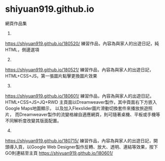 # shiyuan919.github.io
網頁作品集

001.
https://shiyuan919.github.io/180520/
練習作品，內容為與家人的出遊日記，純HTML，側邊選項

002.
https://shiyuan919.github.io/180521/
練習作品，內容為與家人的出遊日記，HTML+CSS+JS，第一張圖片點擊更換圖片效果

003.
https://shiyuan919.github.io/180601/
練習作品，內容為與家人的出遊日記，HTML+CSS+JS+JQ+RWD
主頁面以Dreamweaver製作，其中頁面右下方嵌入Google Maps地圖顯示， 以及加入Flexslider圖片滑動切換套件來播放旅遊照片， 而Dreamweaver製作的流變格線自適應網頁，則可隨著桌機、平板或手機等不同解析度改變其版面配置。

004.
https://shiyuan919.github.io/180715/
練習作品，內容為與家人的出遊日記，開頭導入頁，以Google Web Designer製作反轉、放大、透明、連結等效果，按下GO則連結至主頁 https://shiyuan919.github.io/180601/
